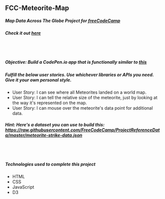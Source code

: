 ## FCC-Meteorite-Map
##### Map Data Across The Globe Project for [freeCodeCamp](https://www.freecodecamp.org/)
##### Check it out [here](https://mot01.github.io/FCC-Meteorite-Map/)

<br/>
<br/>

##### Objective: Build a CodePen.io app that is functionally similar to [this](https://codepen.io/FreeCodeCamp/full/mVEJag)
##### Fulfill the below user stories. Use whichever libraries or APIs you need. Give it your own personal style.
- User Story: I can see where all Meteorites landed on a world map.
- User Story: I can tell the relative size of the meteorite, just by looking at the way it's represented on the map.
- User Story: I can mouse over the meteorite's data point for additional data.
##### Hint: Here's a dataset you can use to build this: https://raw.githubusercontent.com/FreeCodeCamp/ProjectReferenceData/master/meteorite-strike-data.json

<br/>
<br/>

##### Technologies used to complete this project
- HTML
- CSS
- JavaScript
- D3
